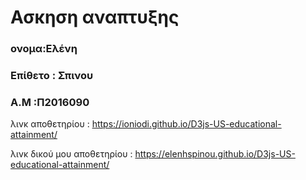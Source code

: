 # Ασκηση αναπτυξης

### ονομα:Ελένη 
### Επίθετο : Σπινου
### Α.Μ :Π2016090

λινκ αποθετηρίου : https://ioniodi.github.io/D3js-US-educational-attainment/

λινκ δικού μου αποθετηρίου : https://elenhspinou.github.io/D3js-US-educational-attainment/

